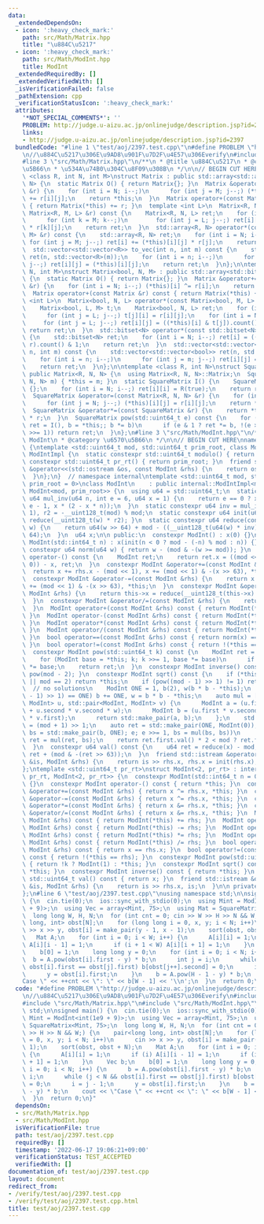 ```yaml
---
data:
  _extendedDependsOn:
  - icon: ':heavy_check_mark:'
    path: src/Math/Matrix.hpp
    title: "\u884C\u5217"
  - icon: ':heavy_check_mark:'
    path: src/Math/ModInt.hpp
    title: ModInt
  _extendedRequiredBy: []
  _extendedVerifiedWith: []
  _isVerificationFailed: false
  _pathExtension: cpp
  _verificationStatusIcon: ':heavy_check_mark:'
  attributes:
    '*NOT_SPECIAL_COMMENTS*': ''
    PROBLEM: http://judge.u-aizu.ac.jp/onlinejudge/description.jsp?id=2397
    links:
    - http://judge.u-aizu.ac.jp/onlinejudge/description.jsp?id=2397
  bundledCode: "#line 1 \"test/aoj/2397.test.cpp\"\n#define PROBLEM \"http://judge.u-aizu.ac.jp/onlinejudge/description.jsp?id=2397\"\
    \n//\u884C\u5217\u306E\u9AD8\u901F\u7D2F\u4E57\u306Everify\n#include <bits/stdc++.h>\n\
    #line 3 \"src/Math/Matrix.hpp\"\n/**\n * @title \u884C\u5217\n * @category \u6570\
    \u5B66\n * \u534A\u74B0\u304C\u8F09\u308B\n */\n\n// BEGIN CUT HERE\n\ntemplate\
    \ <class R, int N, int M>\nstruct Matrix : public std::array<std::array<R, M>,\
    \ N> {\n  static Matrix O() { return Matrix{}; }\n  Matrix &operator+=(const Matrix\
    \ &r) {\n    for (int i = N; i--;)\n      for (int j = M; j--;) (*this)[i][j]\
    \ += r[i][j];\n    return *this;\n  }\n  Matrix operator+(const Matrix &r) const\
    \ { return Matrix(*this) += r; }\n  template <int L>\n  Matrix<R, N, L> operator*(const\
    \ Matrix<R, M, L> &r) const {\n    Matrix<R, N, L> ret;\n    for (int i = N; i--;)\n\
    \      for (int k = M; k--;)\n        for (int j = L; j--;) ret[i][j] += (*this)[i][k]\
    \ * r[k][j];\n    return ret;\n  }\n  std::array<R, N> operator*(const std::array<R,\
    \ M> &r) const {\n    std::array<R, N> ret;\n    for (int i = N; i--;)\n     \
    \ for (int j = M; j--;) ret[i] += (*this)[i][j] * r[j];\n    return ret;\n  }\n\
    \  std::vector<std::vector<R>> to_vec(int n, int m) const {\n    std::vector<std::vector<R>>\
    \ ret(n, std::vector<R>(m));\n    for (int i = n; i--;)\n      for (int j = m;\
    \ j--;) ret[i][j] = (*this)[i][j];\n    return ret;\n  }\n};\n\ntemplate <int\
    \ N, int M>\nstruct Matrix<bool, N, M> : public std::array<std::bitset<M>, N>\
    \ {\n  static Matrix O() { return Matrix{}; }\n  Matrix &operator+=(const Matrix\
    \ &r) {\n    for (int i = N; i--;) (*this)[i] ^= r[i];\n    return *this;\n  }\n\
    \  Matrix operator+(const Matrix &r) const { return Matrix(*this) += r; }\n  template\
    \ <int L>\n  Matrix<bool, N, L> operator*(const Matrix<bool, M, L> &r) const {\n\
    \    Matrix<bool, L, M> t;\n    Matrix<bool, N, L> ret;\n    for (int i = M; i--;)\n\
    \      for (int j = L; j--;) t[j][i] = r[i][j];\n    for (int i = N; i--;)\n \
    \     for (int j = L; j--;) ret[i][j] = ((*this)[i] & t[j]).count() & 1;\n   \
    \ return ret;\n  }\n  std::bitset<N> operator*(const std::bitset<N> &r) const\
    \ {\n    std::bitset<N> ret;\n    for (int i = N; i--;) ret[i] = ((*this)[i] &\
    \ r).count() & 1;\n    return ret;\n  }\n  std::vector<std::vector<bool>> to_vec(int\
    \ n, int m) const {\n    std::vector<std::vector<bool>> ret(n, std::vector<bool>(m));\n\
    \    for (int i = n; i--;)\n      for (int j = m; j--;) ret[i][j] = (*this)[i][j];\n\
    \    return ret;\n  }\n};\n\ntemplate <class R, int N>\nstruct SquareMatrix :\
    \ public Matrix<R, N, N> {\n  using Matrix<R, N, N>::Matrix;\n  SquareMatrix(Matrix<R,\
    \ N, N> m) { *this = m; }\n  static SquareMatrix I() {\n    SquareMatrix ret =\
    \ {};\n    for (int i = N; i--;) ret[i][i] = R(true);\n    return ret;\n  }\n\
    \  SquareMatrix &operator=(const Matrix<R, N, N> &r) {\n    for (int i = N; i--;)\n\
    \      for (int j = N; j--;) (*this)[i][j] = r[i][j];\n    return *this;\n  }\n\
    \  SquareMatrix &operator*=(const SquareMatrix &r) {\n    return *this = (*this)\
    \ * r;\n  }\n  SquareMatrix pow(std::uint64_t e) const {\n    for (SquareMatrix\
    \ ret = I(), b = *this;; b *= b)\n      if (e & 1 ? ret *= b, !(e >>= 1) : !(e\
    \ >>= 1)) return ret;\n  }\n};\n#line 3 \"src/Math/ModInt.hpp\"\n/**\n * @title\
    \ ModInt\n * @category \u6570\u5B66\n */\n\n// BEGIN CUT HERE\nnamespace internal\
    \ {\ntemplate <std::uint64_t mod, std::uint64_t prim_root, class ModInt>\nstruct\
    \ ModIntImpl {\n  static constexpr std::uint64_t modulo() { return mod; }\n  static\
    \ constexpr std::uint64_t pr_rt() { return prim_root; }\n  friend std::ostream\
    \ &operator<<(std::ostream &os, const ModInt &rhs) {\n    return os << rhs.val();\n\
    \  }\n};\n}  // namespace internal\ntemplate <std::uint64_t mod, std::uint64_t\
    \ prim_root = 0>\nclass ModInt\n    : public internal::ModIntImpl<mod, prim_root,\
    \ ModInt<mod, prim_root>> {\n  using u64 = std::uint64_t;\n  static constexpr\
    \ u64 mul_inv(u64 n, int e = 6, u64 x = 1) {\n    return e == 0 ? x : mul_inv(n,\
    \ e - 1, x * (2 - x * n));\n  }\n  static constexpr u64 inv = mul_inv(mod, 6,\
    \ 1), r2 = -__uint128_t(mod) % mod;\n  static constexpr u64 init(u64 w) { return\
    \ reduce(__uint128_t(w) * r2); }\n  static constexpr u64 reduce(const __uint128_t\
    \ w) {\n    return u64(w >> 64) + mod - ((__uint128_t(u64(w) * inv) * mod) >>\
    \ 64);\n  }\n  u64 x;\n\n public:\n  constexpr ModInt() : x(0) {}\n  constexpr\
    \ ModInt(std::int64_t n) : x(init(n < 0 ? mod - (-n) % mod : n)) {}\n  static\
    \ constexpr u64 norm(u64 w) { return w - (mod & -(w >= mod)); }\n  constexpr ModInt\
    \ operator-() const {\n    ModInt ret;\n    return ret.x = ((mod << 1) & -(x !=\
    \ 0)) - x, ret;\n  }\n  constexpr ModInt &operator+=(const ModInt &rhs) {\n  \
    \  return x += rhs.x - (mod << 1), x += (mod << 1) & -(x >> 63), *this;\n  }\n\
    \  constexpr ModInt &operator-=(const ModInt &rhs) {\n    return x -= rhs.x, x\
    \ += (mod << 1) & -(x >> 63), *this;\n  }\n  constexpr ModInt &operator*=(const\
    \ ModInt &rhs) {\n    return this->x = reduce(__uint128_t(this->x) * rhs.x), *this;\n\
    \  }\n  constexpr ModInt &operator/=(const ModInt &rhs) {\n    return this->operator*=(rhs.inverse());\n\
    \  }\n  ModInt operator+(const ModInt &rhs) const { return ModInt(*this) += rhs;\
    \ }\n  ModInt operator-(const ModInt &rhs) const { return ModInt(*this) -= rhs;\
    \ }\n  ModInt operator*(const ModInt &rhs) const { return ModInt(*this) *= rhs;\
    \ }\n  ModInt operator/(const ModInt &rhs) const { return ModInt(*this) /= rhs;\
    \ }\n  bool operator==(const ModInt &rhs) const { return norm(x) == norm(rhs.x);\
    \ }\n  bool operator!=(const ModInt &rhs) const { return !(*this == rhs); }\n\
    \  constexpr ModInt pow(std::uint64_t k) const {\n    ModInt ret = ModInt(1);\n\
    \    for (ModInt base = *this; k; k >>= 1, base *= base)\n      if (k & 1) ret\
    \ *= base;\n    return ret;\n  }\n  constexpr ModInt inverse() const { return\
    \ pow(mod - 2); }\n  constexpr ModInt sqrt() const {\n    if (*this == ModInt(0)\
    \ || mod == 2) return *this;\n    if (pow((mod - 1) >> 1) != 1) return ModInt(0);\
    \  // no solutions\n    ModInt ONE = 1, b(2), w(b * b - *this);\n    while (w.pow((mod\
    \ - 1) >> 1) == ONE) b += ONE, w = b * b - *this;\n    auto mul = [&](std::pair<ModInt,\
    \ ModInt> u, std::pair<ModInt, ModInt> v) {\n      ModInt a = (u.first * v.first\
    \ + u.second * v.second * w);\n      ModInt b = (u.first * v.second + u.second\
    \ * v.first);\n      return std::make_pair(a, b);\n    };\n    std::uint64_t e\
    \ = (mod + 1) >> 1;\n    auto ret = std::make_pair(ONE, ModInt(0));\n    for (auto\
    \ bs = std::make_pair(b, ONE); e; e >>= 1, bs = mul(bs, bs))\n      if (e & 1)\
    \ ret = mul(ret, bs);\n    return ret.first.val() * 2 < mod ? ret.first : -ret.first;\n\
    \  }\n  constexpr u64 val() const {\n    u64 ret = reduce(x) - mod;\n    return\
    \ ret + (mod & -(ret >> 63));\n  }\n  friend std::istream &operator>>(std::istream\
    \ &is, ModInt &rhs) {\n    return is >> rhs.x, rhs.x = init(rhs.x), is;\n  }\n\
    };\ntemplate <std::uint64_t pr_rt>\nstruct ModInt<2, pr_rt> : internal::ModIntImpl<2,\
    \ pr_rt, ModInt<2, pr_rt>> {\n  constexpr ModInt(std::int64_t n = 0) : x(n & 1)\
    \ {}\n  constexpr ModInt operator-() const { return *this; }\n  constexpr ModInt\
    \ &operator+=(const ModInt &rhs) { return x ^= rhs.x, *this; }\n  constexpr ModInt\
    \ &operator-=(const ModInt &rhs) { return x ^= rhs.x, *this; }\n  constexpr ModInt\
    \ &operator*=(const ModInt &rhs) { return x &= rhs.x, *this; }\n  constexpr ModInt\
    \ &operator/=(const ModInt &rhs) { return x &= rhs.x, *this; }\n  ModInt operator+(const\
    \ ModInt &rhs) const { return ModInt(*this) += rhs; }\n  ModInt operator-(const\
    \ ModInt &rhs) const { return ModInt(*this) -= rhs; }\n  ModInt operator*(const\
    \ ModInt &rhs) const { return ModInt(*this) *= rhs; }\n  ModInt operator/(const\
    \ ModInt &rhs) const { return ModInt(*this) /= rhs; }\n  bool operator==(const\
    \ ModInt &rhs) const { return x == rhs.x; }\n  bool operator!=(const ModInt &rhs)\
    \ const { return !(*this == rhs); }\n  constexpr ModInt pow(std::uint64_t k) const\
    \ { return !k ? ModInt(1) : *this; }\n  constexpr ModInt sqrt() const { return\
    \ *this; }\n  constexpr ModInt inverse() const { return *this; }\n  constexpr\
    \ std::uint64_t val() const { return x; }\n  friend std::istream &operator>>(std::istream\
    \ &is, ModInt &rhs) {\n    return is >> rhs.x, is;\n  }\n\n private:\n  bool x;\n\
    };\n#line 6 \"test/aoj/2397.test.cpp\"\nusing namespace std;\n\nsigned main()\
    \ {\n  cin.tie(0);\n  ios::sync_with_stdio(0);\n  using Mint = ModInt<int(1e9\
    \ + 9)>;\n  using Vec = array<Mint, 75>;\n  using Mat = SquareMatrix<Mint, 75>;\n\
    \  long long W, H, N;\n  for (int cnt = 0; cin >> W >> H >> N && W;) {\n    pair<long\
    \ long, int> obst[N];\n    for (long long i = 0, x, y; i < N; i++)\n      cin\
    \ >> x >> y, obst[i] = make_pair(y - 1, x - 1);\n    sort(obst, obst + N);\n \
    \   Mat A;\n    for (int i = 0; i < W; i++) {\n      A[i][i] = 1;\n      if (i)\
    \ A[i][i - 1] = 1;\n      if (i + 1 < W) A[i][i + 1] = 1;\n    }\n    Vec b;\n\
    \    b[0] = 1;\n    long long y = 0;\n    for (int i = 0; i < N; i++) {\n    \
    \  b = A.pow(obst[i].first - y) * b;\n      int j = i;\n      while (j < N &&\
    \ obst[i].first == obst[j].first) b[obst[j++].second] = 0;\n      i = j - 1;\n\
    \      y = obst[i].first;\n    }\n    b = A.pow(H - 1 - y) * b;\n    cout << \"\
    Case \" << ++cnt << \": \" << b[W - 1] << '\\n';\n  }\n  return 0;\n}\n"
  code: "#define PROBLEM \"http://judge.u-aizu.ac.jp/onlinejudge/description.jsp?id=2397\"\
    \n//\u884C\u5217\u306E\u9AD8\u901F\u7D2F\u4E57\u306Everify\n#include <bits/stdc++.h>\n\
    #include \"src/Math/Matrix.hpp\"\n#include \"src/Math/ModInt.hpp\"\nusing namespace\
    \ std;\n\nsigned main() {\n  cin.tie(0);\n  ios::sync_with_stdio(0);\n  using\
    \ Mint = ModInt<int(1e9 + 9)>;\n  using Vec = array<Mint, 75>;\n  using Mat =\
    \ SquareMatrix<Mint, 75>;\n  long long W, H, N;\n  for (int cnt = 0; cin >> W\
    \ >> H >> N && W;) {\n    pair<long long, int> obst[N];\n    for (long long i\
    \ = 0, x, y; i < N; i++)\n      cin >> x >> y, obst[i] = make_pair(y - 1, x -\
    \ 1);\n    sort(obst, obst + N);\n    Mat A;\n    for (int i = 0; i < W; i++)\
    \ {\n      A[i][i] = 1;\n      if (i) A[i][i - 1] = 1;\n      if (i + 1 < W) A[i][i\
    \ + 1] = 1;\n    }\n    Vec b;\n    b[0] = 1;\n    long long y = 0;\n    for (int\
    \ i = 0; i < N; i++) {\n      b = A.pow(obst[i].first - y) * b;\n      int j =\
    \ i;\n      while (j < N && obst[i].first == obst[j].first) b[obst[j++].second]\
    \ = 0;\n      i = j - 1;\n      y = obst[i].first;\n    }\n    b = A.pow(H - 1\
    \ - y) * b;\n    cout << \"Case \" << ++cnt << \": \" << b[W - 1] << '\\n';\n\
    \  }\n  return 0;\n}"
  dependsOn:
  - src/Math/Matrix.hpp
  - src/Math/ModInt.hpp
  isVerificationFile: true
  path: test/aoj/2397.test.cpp
  requiredBy: []
  timestamp: '2022-06-17 19:06:21+09:00'
  verificationStatus: TEST_ACCEPTED
  verifiedWith: []
documentation_of: test/aoj/2397.test.cpp
layout: document
redirect_from:
- /verify/test/aoj/2397.test.cpp
- /verify/test/aoj/2397.test.cpp.html
title: test/aoj/2397.test.cpp
---
```

